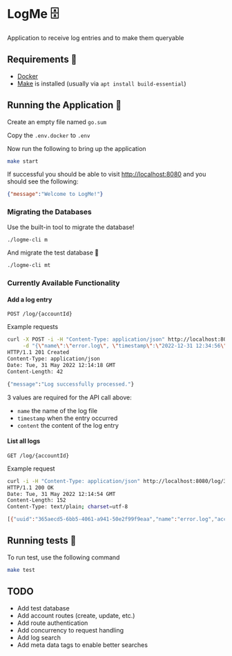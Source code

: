 # LogMe 🗄️

Application to receive log entries and to make them queryable

## Requirements 🐳

- [Docker](https://docs.docker.com/engine/install/)
- [Make](https://www.tutorialspoint.com/unix_commands/make.htm) is installed (usually via `apt install build-essential`)

## Running the Application 🚀

Create an empty file named `go.sum`

Copy the `.env.docker` to `.env`

Now run the following to bring up the application

```bash
make start
```

If successful you should be able to visit [http://localhost:8080](http://localhost:8080) and you should see the following:

```json
{"message":"Welcome to LogMe!"}
```

### Migrating the Databases

Use the built-in tool to migrate the database!

```bash
./logme-cli m
```

And migrate the test database 🐞

```bash
./logme-cli mt
```

### Currently Available Functionality


#### Add a log entry

```
POST /log/{accountId}
```

Example requests

```bash
curl -X POST -i -H "Content-Type: application/json" http://localhost:8080/log/321 \
     -d "{\"name\":\"error.log\", \"timestamp\":\"2022-12-31 12:34:56\", \"content\":\"this is another log entry\", \"account_id\":321}"
HTTP/1.1 201 Created
Content-Type: application/json
Date: Tue, 31 May 2022 12:14:18 GMT
Content-Length: 42

{"message":"Log successfully processed."}
```

3 values are required for the API call above:

- `name` the name of the log file
- `timestamp` when the entry occurred
- `content` the content of the log entry

#### List all logs

```
GET /log/{accountId}
```

Example request

```bash
curl -i -H "Content-Type: application/json" http://localhost:8080/log/321
HTTP/1.1 200 OK
Date: Tue, 31 May 2022 12:14:54 GMT
Content-Length: 152
Content-Type: text/plain; charset=utf-8

[{"uuid":"365aecd5-6bb5-4061-a941-50e2f99f9eaa","name":"error.log","account_id":321,"dt":"2022-12-31T12:34:56Z","content":"this is another log entry"}]
```

## Running tests 🧪

To run test, use the following command

```bash
make test
```

## TODO

- Add test database
- Add account routes (create, update, etc.)
- Add route authentication
- Add concurrency to request handling
- Add log search
- Add meta data tags to enable better searches
